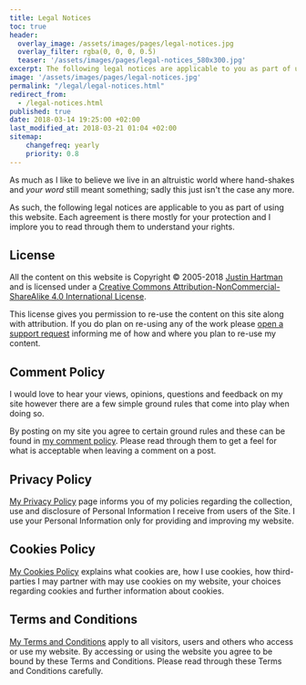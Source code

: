 ```yaml
---
title: Legal Notices
toc: true
header:
  overlay_image: /assets/images/pages/legal-notices.jpg
  overlay_filter: rgba(0, 0, 0, 0.5)
  teaser: '/assets/images/pages/legal-notices_580x300.jpg'
excerpt: The following legal notices are applicable to you as part of using this website. Each agreement is there mostly for your protection and I implore you to read through them to understand your rights.
image: '/assets/images/pages/legal-notices.jpg'
permalink: "/legal/legal-notices.html"
redirect_from:
  - /legal-notices.html
published: true
date: 2018-03-14 19:25:00 +02:00
last_modified_at: 2018-03-21 01:04 +02:00
sitemap:
    changefreq: yearly
    priority: 0.8
---
```

As much as I like to believe we live in an altruistic world where hand-shakes and _your word_ still meant something; sadly this just isn't the case any more.

As such, the following legal notices are applicable to you as part of using this website. Each agreement is there mostly for your protection and I implore you to read through them to understand your rights.

## License
All the content on this website is Copyright &copy; 2005-2018 <a rel="author" href="http://justin.hartman.me">Justin Hartman</a> and is licensed under a <a rel="license external" href="http://creativecommons.org/licenses/by-nc-sa/4.0/">Creative Commons Attribution-NonCommercial-ShareAlike 4.0 International License</a>. 

This license gives you permission to re-use the content on this site along with attribution. If you do plan on re-using any of the work please [open a support request][support] informing me of how and where you plan to re-use my content.

## Comment Policy
I would love to hear your views, opinions, questions and feedback on my site however there are a few simple ground rules that come into play when doing so.

By posting on my site you agree to certain ground rules and these can be found in [my comment policy][comment-policy]. Please read through them to get a feel for what is acceptable when leaving a comment on a post.

## Privacy Policy

[My Privacy Policy][privacy] page informs you of my policies regarding the collection, use and disclosure of Personal Information I receive from users of the Site. I use your Personal Information only for providing and improving my website.

## Cookies Policy

[My Cookies Policy][cookie-policy] explains what cookies are, how I use cookies, how third-parties I may partner with may use cookies on my website, your choices regarding cookies and further information about cookies. 

## Terms and Conditions

[My Terms and Conditions][terms] apply to all visitors, users and others who access or use my website. By accessing or using the website you agree to be bound by these Terms and Conditions. Please read through these Terms and Conditions carefully.

[support]: https://github.com/justinhartman/justinhartman.github.io/issues/new
[pic-credit]: https://www.pexels.com/photo/police-money-finance-funny-33596/
[comment-policy]: /legal/comment-policy.html
[cookie-policy]: /legal/cookies-policy.html
[privacy]: /legal/privacy-policy.html
[terms]: /legal/terms-and-conditions.html
